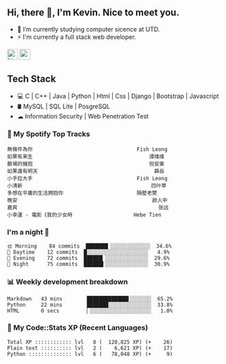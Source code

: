 ## Hi, there 👋, I'm Kevin. Nice to meet you.

- 🌱 I’m currently studying computer sicence at UTD.
- ⚡ I'm currently a full stack web developer.

<a href="https://www.linkedin.com/in/kevin12686/"><img alt="LinkedIn" src="https://img.shields.io/badge/linkedin%20-%230077B5.svg?&style=for-the-badge&logo=linkedin&logoColor=white" height=25></a>
<a href="https://www.instagram.com/kevin12686/"><img src="https://img.shields.io/badge/instagram-3f729b?&style=for-the-badge&logo=instagram&logoColor=white" height=25></a>

## Tech Stack

* 💻 C | C++ | Java | Python | Html | Css | Django | Bootstrap | Javascript
* 🛢️ MySQL | SQL Lite | PosgreSQL
* ☁ Information Security | Web Penetration Test

### 🎵 My Spotify Top Tracks

<!-- spotify start -->

```text
無條件為你                                  Fish Leong
如果有来生                                      谭维维
散場的擁抱                                      倪安東
如果還有明天                                      薛岳
小手拉大手                                  Fish Leong
小清新                                          四叶草
多想在平庸的生活拥抱你                        隔壁老樊
晚安                                            颜人中
嘉宾                                              张远
小幸運 - 電影《我的少女時                    Hebe Tien
```

<!-- spotify end -->

### I'm a night 🦉

<!-- early_bird start -->

```text
🌞 Morning    84 commits  ███████▎░░░░░░░░░░░░░  34.6%
🌆 Daytime    12 commits  █░░░░░░░░░░░░░░░░░░░░   4.9%
🌃 Evening    72 commits  ██████▏░░░░░░░░░░░░░░  29.6%
🌙 Night      75 commits  ██████▍░░░░░░░░░░░░░░  30.9%
```

<!-- early_bird end -->

### 📊 Weekly development breakdown

<!-- code_time start -->

```text
Markdown   43 mins        █████████████▋░░░░░░░  65.2%
Python     22 mins        ███████░░░░░░░░░░░░░░  33.8%
HTML       0 secs         ▏░░░░░░░░░░░░░░░░░░░░   1.0%
```

<!-- code_time end -->

### 🧰 My Code::Stats XP (Recent Languages)

<!-- codestats start -->

```text
Total XP :::::::::::: lvl   8 (  120,825 XP) (+    26)
Plain text :::::::::: lvl   2 (    6,621 XP) (+    17)
Python :::::::::::::: lvl   6 (   78,048 XP) (+     9)
```

<!-- codestats end -->

